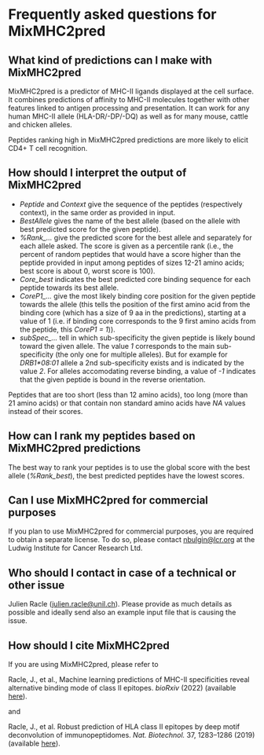 # Frequently asked questions for MixMHC2pred

## What kind of predictions can I make with MixMHC2pred

MixMHC2pred is a predictor of MHC-II ligands displayed at the cell surface.
It combines predictions of affinity to MHC-II molecules together with other
features linked to antigen processing and presentation. It can work for any
human MHC-II allele (HLA-DR/-DP/-DQ) as well as for many mouse, cattle and
chicken alleles.

Peptides ranking high in MixMHC2pred predictions are more likely to elicit
CD4+ T cell recognition.

## How should I interpret the output of MixMHC2pred

* *Peptide* and *Context* give the sequence of the peptides (respectively
  context), in the same order as provided in input.
* *BestAllele* gives the name of the best allele (based
  on the allele with best predicted score for the given peptide).
* *%Rank_...* give the predicted score for the best allele and separately for
  each allele asked. The score is given as a percentile rank (i.e., the
  percent of random peptides that  would have a score higher than the peptide
  provided in input among peptides of sizes 12-21 amino acids; best score is
  about 0, worst score is 100).
* *Core_best* indicates the best predicted core binding sequence for each
  peptide towards its best allele.
* *CoreP1_...* give the most likely binding core position for the given peptide
  towards the allele (this tells the position of the first amino acid from the
  binding core (which has a size of 9 aa in the predictions), starting at a
  value of 1 (i.e. if binding core corresponds to the 9 first amino acids
  from the peptide, this *CoreP1 = 1*)).
* *subSpec_...* tell in which sub-specificity the given peptide
  is likely bound toward the given allele. The value *1* corresponds to the
  main sub-specificity (the only one for multiple alleles). But for example
  for *DRB1\*08:01* allele a 2nd sub-specificity exists and is indicated by the
  value *2*. For alleles accomodating reverse binding, a value of *-1* indicates
  that the given peptide is bound in the reverse orientation.

Peptides that are too short (less than 12 amino acids), too long (more than
21 amino acids) or that contain non standard amino acids have *NA* values
instead of their scores.

## How can I rank my peptides based on MixMHC2pred predictions

The best way to rank your peptides is to use the global score with the best
allele (*%Rank_best*), the best predicted peptides have the lowest
scores.

## Can I use MixMHC2pred for commercial purposes

If you plan to use MixMHC2pred for commercial purposes, you are required to
obtain a separate license. To do so, please contact <nbulgin@lcr.org>
at the Ludwig Institute for Cancer Research Ltd.

## Who should I contact in case of a technical or other issue

Julien Racle ([julien.racle@unil.ch](mailto:julien.racle@unil.ch)). Please
provide as much details as possible and ideally send also an example input file
that is causing the issue.

## How should I cite MixMHC2pred

If you are using MixMHC2pred, please refer to

Racle, J., et al., Machine learning predictions of MHC-II specificities reveal
alternative binding mode of class II epitopes. *bioRxiv* (2022)
(available [here](https://doi.org/10.1101/2022.06.26.497561)).

and

Racle, J., et al. Robust prediction of HLA class II epitopes by deep motif
deconvolution of immunopeptidomes. *Nat. Biotechnol.* 37, 1283–1286 (2019)
(available [here](https://www.nature.com/articles/s41587-019-0289-6)).
